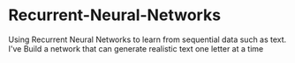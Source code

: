 # Recurrent-Neural-Networks
Using Recurrent Neural Networks to learn from sequential data such as text. I've Build a network that can generate realistic text one letter at a time
